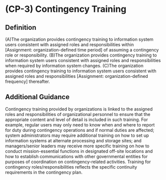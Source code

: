 
# (CP-3) Contingency Training

## Definition

(A)The organization provides contingency training to information system users consistent with assigned roles and responsibilities within [Assignment: organization-defined time period] of assuming a contingency role or responsibility.
(B)The organization provides contingency training to information system users consistent with assigned roles and responsibilities when required by information system changes.
(C)The organization provides contingency training to information system users consistent with assigned roles and responsibilities [Assignment: organization-defined frequency] thereafter.

## Additional Guidance

Contingency training provided by organizations is linked to the assigned roles and responsibilities of organizational personnel to ensure that the appropriate content and level of detail is included in such training. For example, regular users may only need to know when and where to report for duty during contingency operations and if normal duties are affected; system administrators may require additional training on how to set up information systems at alternate processing and storage sites; and managers/senior leaders may receive more specific training on how to conduct mission-essential functions in designated off-site locations and how to establish communications with other governmental entities for purposes of coordination on contingency-related activities. Training for contingency roles/responsibilities reflects the specific continuity requirements in the contingency plan.
